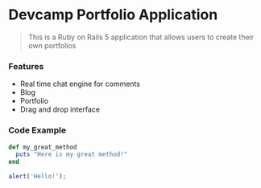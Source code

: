 # Devcamp Portfolio Application

> This is a Ruby on Rails 5 application that allows users to create their own portfolios

### Features

- Real time chat engine for comments
- Blog
- Portfolio
- Drag and drop interface

### Code Example

```ruby
def my_great_method
  puts "Here is my great method!"
end
```

```javascript
alert('Hello!');
```
